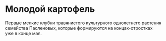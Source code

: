 # Молодой картофель

Первые мелкие клубни травянистого культурного однолетнего растения семейства Пасленовых, которые формируются на концах-отростках уже в конце мая.